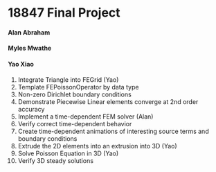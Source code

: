 # 18847 Final Project

#### Alan Abraham
#### Myles Mwathe
#### Yao Xiao


1. Integrate Triangle into FEGrid (Yao)
2. Template FEPoissonOperator by data type
3. Non-zero Dirichlet boundary conditions
4. Demonstrate Piecewise Linear elements converge at 2nd order accuracy
5. Implement a time-dependent FEM solver (Alan)
6. Verify correct time-dependent behavior
7. Create time-dependent animations of interesting source terms and boundary conditions
8. Extrude the 2D elements into an extrusion into 3D (Yao)
9. Solve Poisson Equation in 3D (Yao)
10. Verify 3D steady solutions
